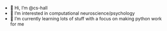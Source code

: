 - 👋 Hi, I’m @cs-hall
- 👀 I’m interested in computational neuroscience/psychology
- 🌱 I’m currently learning lots of stuff with a focus on making python work for me


<!---
cs-hall/cs-hall is a ✨ special ✨ repository because its `README.md` (this file) appears on your GitHub profile.
You can click the Preview link to take a look at your changes.
--->

